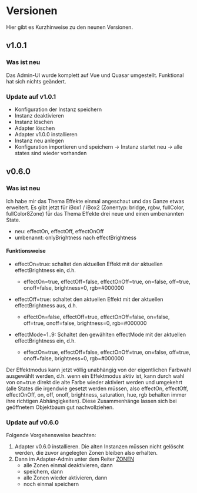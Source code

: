 # Versionen
Hier gibt es Kurzhinweise zu den neunen Versionen.

## v1.0.1

### Was ist neu
Das Admin-UI wurde komplett auf Vue und Quasar umgestellt. Funktional hat sich nichts geändert.

### Update auf v1.0.1
+ Konfiguration der Instanz speichern
+ Instanz deaktivieren
+ Instanz löschen
+ Adapter löschen
+ Adapter v1.0.0 installieren
+ Instanz neu anlegen
+ Konfiguration importieren und speichern -> Instanz startet neu -> alle states sind wieder vorhanden

## v0.6.0

### Was ist neu
Ich habe mir das Thema Effekte einmal angeschaut und das Ganze etwas erweitert.
Es gibt jetzt für iBox1 / iBox2 (Zonentyp: bridge, rgbw, fullColor, fullColor8Zone) für das Thema Effekte drei neue
und einen umbenannten State.

+ neu: effectOn, effectOff, effectOnOff
+ umbenannt: onlyBrightness nach effectBrightness

#### Funktionsweise

+ effectOn=true: schaltet den aktuellen Effekt mit der aktuellen effectBrightness ein, d.h.
    + effectOn=true, effectOff=false, effectOnOff=true, on=false, off=true, onoff=false, brightness=0, rgb=#000000

+ effectOff=true: schaltet den aktuellen Effekt mit der aktuellen effectBrightness aus, d.h.
    + effectOn=false, effectOff=true, effectOnOff=false, on=false, off=true, onoff=false, brightness=0, rgb=#000000

+ effectMode=1..9: Schaltet den gewählten effectMode mit der aktuellen effectBrightness ein, d.h.
    + effectOn=true, effectOff=false, effectOnOff=true, on=false, off=true, onoff=false, brightness=0, rgb=#000000

Der Effektmodus kann jetzt völlig unabhängig von der eigentlichen Farbwahl ausgewählt werden, d.h. wenn ein
Effektmodus aktiv ist, kann durch wahl von on=true direkt die alte Farbe wieder aktiviert werden und umgekehrt
(alle States die irgendwie gesetzt werden müssen, also effectOn, effectOff, effectOnOff, on, off, onoff, brightness,
saturation, hue, rgb behalten immer ihre richtigen Abhängigkeiten). Diese Zusammenhänge lassen sich bei geöffnetem
Objektbaum gut nachvollziehen.

### Update auf v0.6.0
Folgende Vorgehensweise beachten:

1) Adapter v0.6.0 installieren. Die alten Instanzen müssen nicht gelöscht werden, die zuvor angelegten Zonen bleiben
also erhalten.
2) Dann im Adapter-Admin unter  dem Reiter [ZONEN](../admin/#zonen) 
    + alle Zonen einmal deaktivieren, dann
    + speichern, dann
    + alle Zonen wieder aktivieren, dann
    + noch einmal speichern 
